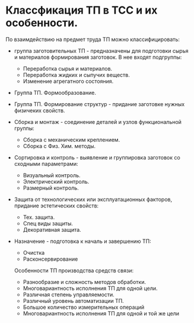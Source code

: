 # Классфикация ТП в ТСС и их особенности.

По взаимдействию на предмет труда ТП можно классифицировать:
- группа заготовительных ТП - предназначены для подготовки сырья и материалов формирования заготовок. В нее входят подгруппы:
  - Переработка сырья и материалов.
  - Переработка жидких и сыпучих веществ.
  - Изменение агрегатного состояния.
- Группа ТП. Формообразование.
- Группа ТП. Формирование структур - придание заготовке нужных физичеких свойств.
- Сборка и монтаж - соединение деталей и узлов функциональной группы:
  - Сборка с механическим креплением.
  - Сборка с Физ. Хим. методы.
- Сортировка и контроль - выявление и группировка заготовок со сходными параметрами:
  - Визуальный контроль.
  - Электрический контроль.
  - Размерный контроль.
- Защита от технологических или эксплуатационных факторов, придание эстетических свойств:
  - Тех. защита.
   - Спец виды защиты.
   - Декоративная защита.
 - Назначение - подготовка к началь и завершению ТП:
   - Очистка
   - Расконсервирование
   
   Особенности ТП производства средств связи:
   - Разнообразие и сложность методов обработки.
   - Многовариантность исполнения ТП для одной цели.
   - Различная степень управляемости.
   - Различный уровень автоматизации ТП.
   - Большое количество измерительных операций
   - Многовариантность исполнения ТП для одной и той же цели
 
